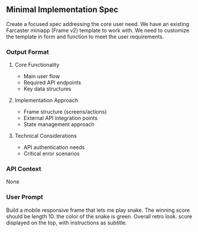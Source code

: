 
## Minimal Implementation Spec
Create a focused spec addressing the core user need.
We have an existing Farcaster miniapp (Frame v2) template to work with.
We need to customize the template in form and function to meet the user requirements.

### Output Format
1. Core Functionality
   - Main user flow
   - Required API endpoints
   - Key data structures

2. Implementation Approach
   - Frame structure (screens/actions)
   - External API integration points
   - State management approach

3. Technical Considerations
   - API authentication needs
   - Critical error scenarios

### API Context
None

### User Prompt
Build a mobile responsive frame that lets me play snake. The winning score should be length 10. the color of the snake is green. Overall retro look. score displayed on the top, with instructions as subtitle.
